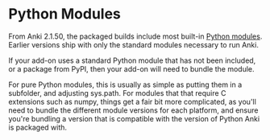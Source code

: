 # Python Modules

From Anki 2.1.50, the packaged builds include most built-in [Python
modules](https://www.scaler.com/topics/python/python-modules/). Earlier versions ship with only the standard modules necessary to run Anki.

If your add-on uses a standard Python module that has not
been included, or a package from PyPI, then your add-on will need to bundle the module.

For pure Python modules, this is usually as simple as putting them in a
subfolder, and adjusting sys.path. For modules that that require C extensions
such as numpy, things get a fair bit more complicated, as you'll need to bundle
the different module versions for each platform, and ensure you're bundling a
version that is compatible with the version of Python Anki is packaged with.

